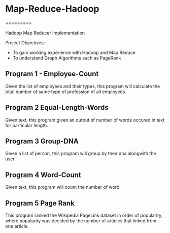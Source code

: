 # Map-Reduce-Hadoop
=========

Hadoop Map Reducer Implementation


Project Objectives:
 - To gain working experience with Hadoop and Map Reduce
 - To understand Graph Algorithms such as PageRank
 
Program 1 - Employee-Count
---
Given the list of employees and their types, this program will calculate the total number of same type of profession of all employees. 


Program 2  Equal-Length-Words
---
Given text, this program given an output of number of words occured in text for particular length. 


Program 3 Group-DNA
---
Given a list of person, this program will group by their dna alongwith the user. 


Program 4 Word-Count
---
Given text, this program will count the number of word. 


Program 5 Page Rank
---
This program ranked the Wikipedia PageLink dataset in order of popularity, where popularity was decided by the number of articles that linked from one article. 
 